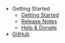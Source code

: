 - Getting Started
	- [Getting Started](/overview)
	- [Release Notes](https://github.com/zzzprojects/EntityFrameworkExtras/releases)
	- [Help & Donate](https://www.paypal.com/donate?hosted_button_id=MPBTMRMWZR5AA)
- [GitHub](https://github.com/zzzprojects/EntityFrameworkExtras)
